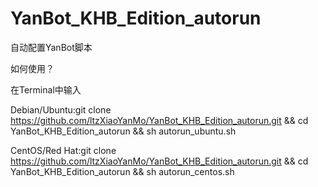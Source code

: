 # YanBot_KHB_Edition_autorun
自动配置YanBot脚本

如何使用？

在Terminal中输入

Debian/Ubuntu:git clone https://github.com/ltzXiaoYanMo/YanBot_KHB_Edition_autorun.git && cd YanBot_KHB_Edition_autorun && sh autorun_ubuntu.sh

CentOS/Red Hat:git clone https://github.com/ltzXiaoYanMo/YanBot_KHB_Edition_autorun.git && cd YanBot_KHB_Edition_autorun && sh autorun_centos.sh
